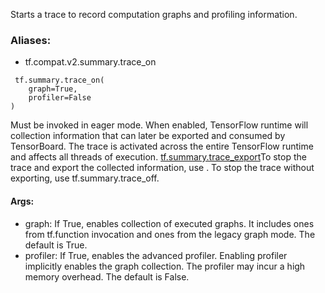Starts a trace to record computation graphs and profiling information.
### Aliases:
- tf.compat.v2.summary.trace_on

```
 tf.summary.trace_on(
    graph=True,
    profiler=False
)
```
Must be invoked in eager mode.
When enabled, TensorFlow runtime will collection information that can later be exported and consumed by TensorBoard. The trace is activated across the entire TensorFlow runtime and affects all threads of execution.
[tf.summary.trace_export](https://tensorflow.google.cn/api_docs/python/tf/summary/trace_export)To stop the trace and export the collected information, use . To stop the trace without exporting, use tf.summary.trace_off.

#### Args:
- graph: If True, enables collection of executed graphs. It includes ones from tf.function invocation and ones from the legacy graph mode. The default is True.
- profiler: If True, enables the advanced profiler. Enabling profiler implicitly enables the graph collection. The profiler may incur a high memory overhead. The default is False.
